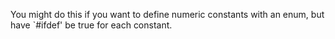 You might do this if you want to define numeric constants with an enum, but have `#ifdef' be true for each constant.
